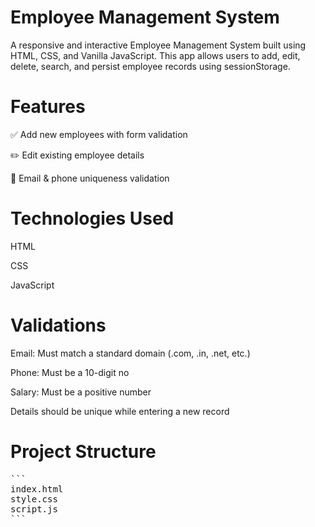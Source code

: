 # Employee Management System
A responsive and interactive Employee Management System built using HTML, CSS, and Vanilla JavaScript. This app allows users to add, edit, delete, search, and persist employee records using sessionStorage.

#  Features
✅ Add new employees with form validation

✏️ Edit existing employee details

🔐 Email & phone uniqueness validation


# Technologies Used
HTML

CSS

JavaScript 

# Validations
Email: Must match a standard domain (.com, .in, .net, etc.)

Phone: Must be a 10-digit no

Salary: Must be a positive number

Details should be unique while entering a new record


# Project Structure

<pre>
```
index.html
style.css
script.js  
```
</pre>




